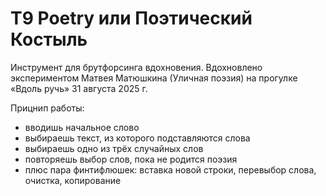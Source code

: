 # T9 Poetry или Поэтический Костыль

Инструмент для брутфорсинга вдохновения. Вдохновлено экспериментом Матвея Матюшкина (Уличная поэзия) на прогулке «Вдоль ручь» 31 августа 2025 г.

Прицнип работы:
- вводишь начальное слово
- выбираешь текст, из которого подставляются слова
- выбираешь одно из трёх случайных слов
- повторяешь выбор слов, пока не родится поэзия
- плюс пара финтифлюшек: вставка новой строки, перевыбор слова, очистка, копирование
